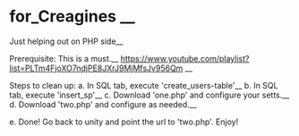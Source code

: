 # for_Creagines __
Just helping out on PHP side__

Prerequisite: This is a must.__
https://www.youtube.com/playlist?list=PLTm4FjoXO7ndjPE8JXrJ9MjMfsJv956Qm __

Steps to clean up:
a. In SQL tab, execute 'create_users-table'__
b. In SQL tab, execute 'insert_sp'__
c. Download 'one.php' and configure your setts.__
d. Download 'two.php' and configure as needed.__

e. Done! Go back to unity and point the url to 'two.php'. Enjoy!
